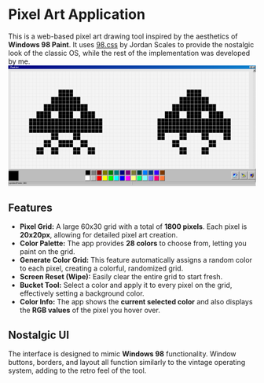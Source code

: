 # Pixel Art Application

This is a web-based pixel art drawing tool inspired by the aesthetics of **Windows 98 Paint**. It uses [98.css](https://jdan.github.io/98.css/) by Jordan Scales to provide the nostalgic look of the classic OS, while the rest of the implementation was developed by me.
![Pixel Art Example](./screencapture.png)

## Features

- **Pixel Grid:** A large 60x30 grid with a total of **1800 pixels**. Each pixel is **20x20px**, allowing for detailed pixel art creation.
- **Color Palette:** The app provides **28 colors** to choose from, letting you paint on the grid.
- **Generate Color Grid:** This feature automatically assigns a random color to each pixel, creating a colorful, randomized grid.
- **Screen Reset (Wipe):** Easily clear the entire grid to start fresh.
- **Bucket Tool:** Select a color and apply it to every pixel on the grid, effectively setting a background color.
- **Color Info:** The app shows the **current selected color** and also displays the **RGB values** of the pixel you hover over.

## Nostalgic UI

The interface is designed to mimic **Windows 98** functionality. Window buttons, borders, and layout all function similarly to the vintage operating system, adding to the retro feel of the tool.
